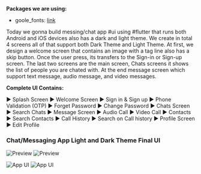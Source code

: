 

**Packages we are using:**

- goole_fonts: [link](https://pub.dev/packages/google_fonts)

Today we gonna build messing/chat app #ui using #flutter that runs both Android and iOS devices also has a dark and light theme. We create in total 4 screens all of that support both Dark Theme and Light Theme. At first, we design a welcome screen that contains an image with a tag line also has a skip button. Once the user press, its transfers to the Sign-in or Sign-up screen. The last two screens are the main screen, Chats screens it shows the list of people you are chated with. At the end message screen which support text message, audio message, and video messages.

**Complete UI Contains:**

► Splash Screen
► Welcome Screen
► Sign in & Sign up
► Phone Validation (OTP)
► Forget Password
► Change Password
► Chats Screen
► Search Chats
► Message Screen
► Audio Call
► Video Call
► Contacts
► Search Contacts
► Call History
► Search on Call history
► Profile Screen
► Edit Profile

### Chat/Messaging App Light and Dark Theme Final UI

![Preview](/gif.gif)
![Preview](/ui_kit.gif)

![App UI](/ui.png)
![App UI](/chat_kit.png)